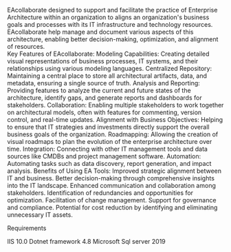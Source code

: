 EAcollaborate designed to support and facilitate the practice of Enterprise Architecture within an organization to aligns an organization's business goals and processes with its IT infrastructure and technology resources. EAcollaborate help manage and document various aspects of this architecture, enabling better decision-making, optimization, and alignment of resources.  
Key Features of EAcollaborate:
Modeling Capabilities: Creating detailed visual representations of business processes, IT systems, and their relationships using various modeling languages. Centralized Repository: Maintaining a central place to store all architectural artifacts, data, and metadata, ensuring a single source of truth.   Analysis and Reporting: Providing features to analyze the current and future states of the architecture, identify gaps, and generate reports and dashboards for stakeholders.   Collaboration: Enabling multiple stakeholders to work together on architectural models, often with features for commenting, version control, and real-time updates.   Alignment with Business Objectives: Helping to ensure that IT strategies and investments directly support the overall business goals of the organization. Roadmapping: Allowing the creation of visual roadmaps to plan the evolution of the enterprise architecture over time.   Integration: Connecting with other IT management tools and data sources like CMDBs and project management software.   Automation: Automating tasks such as data discovery, report generation, and impact analysis.   Benefits of Using EA Tools: Improved strategic alignment between IT and business.   Better decision-making through comprehensive insights into the IT landscape.   Enhanced communication and collaboration among stakeholders.   Identification of redundancies and opportunities for optimization.   Facilitation of change management.   Support for governance and compliance.   Potential for cost reduction by identifying and eliminating unnecessary IT assets.  

Requirements

IIS 10.0
Dotnet framework 4.8
Microsoft Sql server 2019
